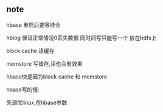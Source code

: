## note

hbase 重启后要等待会

hblog 保证正常情况0丢失数据  同时间写只能写一个 放在hdfs上

block cache 读缓存

memstore 写缓存,读也会有效果 

hbase快是因为block cache 和 memstore



hbase写的慢:

先调优linux,在hbase参数

